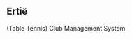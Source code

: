<!--
SPDX-FileCopyrightText: © 2024 Gilles Bellot <gilles.bellot@bell0bytes.eu>
SPDX-License-Identifier: AGPL-3.0-or-later
-->

## Ertië
(Table Tennis) Club Management System
